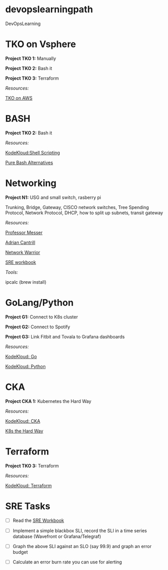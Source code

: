 # devopslearningpath
DevOpsLearning

# TKO on Vsphere
**Project TKO 1:** Manually

**Project TKO 2:** Bash it

**Project TKO 3:** Terraform

_Resources:_

[TKO on AWS](https://github.com/vmware-tanzu-labs/tanzu-validated-solutions/blob/main/src/deployment-guides/tko-aws.md#aws-infra)

# BASH
**Project TKO 2:** Bash it

_Resources:_

[KodeKloud:Shell Scripting](https://kodekloud.com/courses/shell-scripts-for-beginners/)

[Pure Bash Alternatives](https://github.com/dylanaraps/pure-bash-bible)

# Networking
**Project N1:** USG and small switch, rasberry pi

Trunking, Bridge, Gateway, CISCO network switches, Tree Spending Protocol, Network Protocol, DHCP, how to split up subnets, transit gateway

_Resources:_

[Professor Messer](https://www.youtube.com/channel/UCkefXKtInZ9PLsoGRtml2FQ)

[Adrian Cantrill](https://learn.cantrill.io/p/aws-associate-bundle)

[Network Warrior](https://www.amazon.com/Network-Warrior-Everything-Need-Wasnt/dp/1449387861)

[SRE workbook](https://sre.google/workbook/table-of-contents/)

_Tools:_

ipcalc (brew install)


# GoLang/Python
**Project G1:** Connect to K8s cluster

**Project G2:** Connect to Spotify

**Project G3:** Link Fitbit and Tovala to Grafana dashboards

_Resources:_

[KodeKloud: Go](https://kodekloud.com/courses/golang/)

[KodeKloud: Python](https://kodekloud.com/courses/python-entry-level-programmer-certification/)

# CKA
**Project CKA 1:** Kubernetes the Hard Way

_Resources:_

[KodeKloud: CKA](https://kodekloud.com/courses/certified-kubernetes-administrator-cka/)

[K8s the Hard Way](https://github.com/kelseyhightower/kubernetes-the-hard-way)

# Terraform
**Project TKO 3:** Terraform

_Resources:_

[KodeKloud: Terraform](https://kodekloud.com/courses/terraform-for-beginners/)

# SRE Tasks

- [ ] Read the [SRE Workbook](https://sre.google/workbook/table-of-contents/)
- [ ] Implement a simple blackbox SLI, record the SLI in a time series database (Wavefront or Grafana/Telegraf)
- [ ] Graph the above SLI against an SLO (say 99.9) and graph an error budget
- [ ] Calculate an error burn rate you can use for alerting

